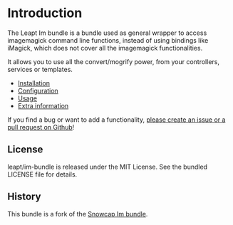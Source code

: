 # Introduction

The Leapt Im bundle is a bundle used as general wrapper to access imagemagick command line functions, instead of
using bindings like iMagick, which does not cover all the imagemagick functionalities.

It allows you to use all the convert/mogrify power, from your controllers, services or templates.

- [Installation](installation.md)
- [Configuration](configuration.md)
- [Usage](usage.md)
- [Extra information](extra.md)

If you find a bug or want to add a functionality,
[please create an issue or a pull request on Github](https://github.com/leapt/im-bundle)!

## License

leapt/im-bundle is released under the MIT License. See the bundled LICENSE file for details.

## History

This bundle is a fork of the [Snowcap Im bundle](https://github.com/snowcap/SnowcapImBundle).
